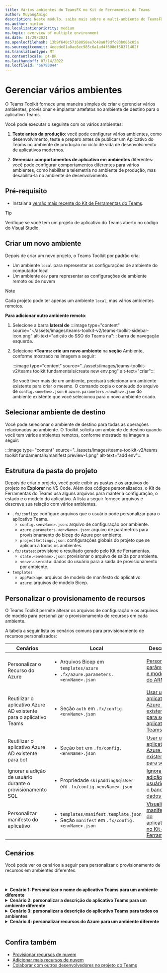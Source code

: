 ```yaml
---
title: Vários ambientes do TeamsFX no Kit de Ferramentas do Teams
author: MuyangAmigo
description: Neste módulo, saiba mais sobre o multi-ambiente do TeamsFX, como criar um novo ambiente, selecionar o ambiente de destino e muito mais
ms.author: nintan
ms.localizationpriority: medium
ms.topic: overview of multiple environment
ms.date: 11/29/2021
ms.openlocfilehash: 13b9f640c57168858ee7c48a8f9dfc83b005c05a
ms.sourcegitcommit: 4eeede81a0ae8ec985c6a1ad4f608df58371402f
ms.translationtype: MT
ms.contentlocale: pt-BR
ms.lasthandoff: 07/14/2022
ms.locfileid: "66793044"
---
```

# <a name="manage-multiple-environments"></a>Gerenciar vários ambientes

 O Teams Toolkit fornece uma maneira simples de criar e gerenciar vários ambientes, provisionar e implantar artefatos no ambiente de destino para o aplicativo Teams.

 Você pode executar o seguinte com os vários ambientes:

1. **Teste antes da produção**: você pode configurar vários ambientes, como desenvolvimento, teste e preparo antes de publicar um Aplicativo do Teams no ambiente de produção no ciclo de vida de desenvolvimento de aplicativos modernos.

2. **Gerenciar comportamentos de aplicativo em ambientes** diferentes: você pode configurar comportamentos diferentes para vários ambientes, como habilitar a telemetria no ambiente de produção, mas desabilitá-la no ambiente de desenvolvimento.

## <a name="prerequisite"></a>Pré-requisito

* Instalar a [versão mais recente do Kit de Ferramentas do Teams](https://marketplace.visualstudio.com/items?itemName=TeamsDevApp.ms-teams-vscode-extension).

> [!TIP]
> Verifique se você tem um projeto de aplicativo do Teams aberto no código do Visual Studio.

## <a name="create-a-new-environment"></a>Criar um novo ambiente

Depois de criar um novo projeto, o Teams Toolkit por padrão cria:

* Um ambiente `local` para representar as configurações de ambiente do computador local
* Um ambiente `dev` para representar as configurações de ambiente remoto ou de nuvem

> [!NOTE]
> Cada projeto pode ter apenas um ambiente `local`, mas vários ambientes remotos.

**Para adicionar outro ambiente remoto**:

1. Selecione a barra **lateral de** :::image type="content" source="~/assets/images/teams-toolkit-v2/teams-toolkit-sidebar-icon.png" alt-text="adição do SSO do Teams na"::: barra de navegação esquerda.
2. Selecione **+Teams: crie um novo ambiente** na **seção** Ambiente, conforme mostrado na imagem a seguir:

   :::image type="content" source="../assets/images/teams-toolkit-v2/teams toolkit fundamentals/create new env.png" alt-text="criar":::

   Se você tiver mais de um ambiente, precisará selecionar um ambiente existente para criar o mesmo. O comando copia o conteúdo do arquivo de `config.<newEnv>.json` e `azure.parameters.<newEnv>.json` do ambiente existente que você selecionou para o novo ambiente criado.

## <a name="select-target-environment"></a>Selecionar ambiente de destino

Você pode selecionar o ambiente de destino para todas as operações relacionadas ao ambiente. O Toolkit solicita um ambiente de destino quando você tem vários ambientes remotos, conforme mostrado na imagem a seguir:

:::image type="content" source="../assets/images/teams-toolkit-v2/teams toolkit fundamentals/manifest preview-1.png" alt-text="add env":::

## <a name="project-folder-structure"></a>Estrutura da pasta do projeto

Depois de criar o projeto, você pode exibir as pastas e os arquivos do projeto no **Explorer** no VS Code. Além dos códigos personalizados, o Kit de Ferramentas do Teams usa alguns arquivos para manter a configuração, o estado e o modelo do aplicativo. A lista a seguir fornece arquivos e descreve sua relação com vários ambientes.

* `.fx/configs`: configure arquivos que o usuário pode personalizar para o aplicativo Teams.
  * `config.<envName>.json`: arquivo de configuração por ambiente.
  * `azure.parameters.<envName>.json`: arquivo de parâmetros para provisionamento do bicep do Azure por ambiente.
  * `projectSettings.json`: configurações globais do projeto que se aplicam a todos os ambientes.
* `.fx/states`: provisione o resultado gerado pelo Kit de Ferramentas.
  * `state.<envName>.json`: provisionar o arquivo de saída por ambiente.
  * `<env>.userdata`: dados do usuário para a saída de provisionamento por ambiente.
* `templates`
  * `appPackage`: arquivos de modelo de manifesto do aplicativo.
  * `azure`: arquivos de modelo Bicep.

## <a name="customize-resource-provision"></a>Personalizar o provisionamento de recursos

O Teams Toolkit permite alterar os arquivos de configuração e os arquivos de modelo para personalizar o provisionamento de recursos em cada ambiente.

A tabela a seguir lista os cenários comuns para provisionamento de recursos personalizados:

| Cenários | Local| Descrição |
| --- | --- | --- |
| Personalizar o Recurso do Azure | <ul> <li>Arquivos Bicep em `templates/azure`</li> <li>`.fx/azure.parameters.<envName>.json`</li></ul> | [Personalizar parâmetros e modelos do ARM](provision.md#customize-arm-template-files) |
| Reutilizar o aplicativo Azure AD existente para o aplicativo Teams | <ul> <li>Seção `auth` em `.fx/config.<envName>.json`</li> </ul> |  [Usar um aplicativo Azure AD existente para seu aplicativo Teams](provision.md#use-an-existing-azure-ad-app-for-your-teams-app) |
| Reutilizar o aplicativo Azure AD existente para bot | <ul> <li>Seção `bot` em `.fx/config.<envName>.json`</li> </ul> | [Usar um aplicativo Azure AD existente para seu bot](provision.md#use-an-existing-azure-ad-app-for-your-bot) |
| Ignorar a adição de usuário durante o provisionamento SQL | <ul> <li>Propriedade `skipAddingSqlUser` em `.fx/config.<envName>.json`</li> </ul> | [Ignorar a adição de usuário para o banco de dados SQL](provision.md#skip-adding-user-for-sql-database) |
| Personalizar manifesto do aplicativo | <ul> <li>`templates/manifest.template.json`</li> <li>Seção `manifest` em `.fx/config.<envName>.json`</li>  </ul> | [Visualizar manifesto do aplicativo no Kit de Ferramentas](TeamsFx-preview-and-customize-app-manifest.md)|

## <a name="scenarios"></a>Cenários

Você pode ver os cenários a seguir para personalizar o provisionamento de recursos em ambientes diferentes.
<br>

<br><details>
<summary><b>Cenário 1: Personalizar o nome do aplicativo Teams para um ambiente diferente </b></summary>

Você pode definir o nome do aplicativo Teams para `myapp(dev)` o ambiente padrão `dev` e para `myapp(staging)` o ambiente de preparo `staging`.

Siga as etapas para personalização:

1. Abra o arquivo de configuração `.fx/configs/config.dev.json`.
2. Atualize a propriedade do *> appName > abreviada* como `myapp(dev)`.

  As atualizações para `.fx/configs/config.dev.json` são as seguintes:

  ```json
  {
      "$schema": "https://aka.ms/teamsfx-env-config-schema",
      "description": "You can customize the TeamsFx config for different environments.   Visit https://aka.ms/teamsfx-env-config to learn more about this.",
      "manifest": {
          "appName": {
              "short": "myapp(dev)"
              ...
          }
      }
      ...
  }
  ```

3. Crie um novo ambiente e nomeie-o `staging` se ele não existir.
4. Abra o arquivo de configuração `.fx/configs/config.staging.json`.
5. Atualize a mesma propriedade `myapp(staging)`.
6. Execute o comando de provisão nos ambientes `dev` e `staging` para atualizar o nome do aplicativo em ambientes remotos. Para executar o comando provisionar com o Kit de Ferramentas do Teams, consulte [provisionar](provision.md#provision-using-teams-toolkit).

</details>

<details>
<summary><b>Cenário 2: personalizar a descrição do aplicativo Teams para um ambiente diferente</b></summary>

Você pode definir uma descrição diferente do aplicativo Teams para os diferentes ambientes:

* Para o ambiente padrão `dev`, a descrição é `my app description for dev`.
* Para o ambiente de preparo `staging`, a descrição é `my app description for staging`.

Siga as etapas para personalização:

1. Abra o arquivo de configuração `.fx/configs/config.dev.json`.
2. Adicione uma nova propriedade do *manifesto > descrição > abreviada* com valor `my app description for dev`.

  As atualizações para `.fx/configs/config.dev.json` são as seguintes:

  ```json
  {
      "$schema": "https://aka.ms/teamsfx-env-config-schema",
      "description": "You can customize the TeamsFx config for different environments.   Visit https://aka.ms/teamsfx-env-config to learn more about this.",
      "manifest": {
          ...
          "description": {
              "short": "`my app description for dev"
              ...
          }
      }
      ...
  }
  ```

3. Crie um novo ambiente e nomeie-o `staging` se ele não existir.
4. Abra o arquivo de configuração `.fx/configs/config.staging.json`.
5. Adicione a mesma propriedade a `my app description for staging`.
6. Abra o modelo de manifesto do aplicativo Teams `templates/appPackage/manifest.template.json`.
7. Atualize a propriedade para `description > short` usar a **variável definida** em arquivos de configuração com sintaxe de bigode `{{config.manifest.description.short}}`.
  
  As atualizações para `manifest.template.json` são as seguintes:

  ```json
  {
    "$schema": "https://developer.microsoft.com/en-us/json-schemas/teams/v1.11/MicrosoftTeams.schema.json",
    "manifestVersion": "1.11",
    "version": "1.0.0",
    ...
    "description": {
      "short": "{{config.manifest.description.short}}", 
      ...
    },
    ...
  }
  ```

8. Execute o comando de provisão nos ambientes `dev` e `staging` para atualizar o nome do aplicativo em ambientes remotos.

</details>

<details>
<summary><b>Cenário 3: personalizar a descrição do aplicativo Teams para todos os ambientes</b></summary>

Você pode definir a descrição do aplicativo Teams para `my app description` todos os ambientes.

Como o modelo de manifesto do aplicativo Teams é compartilhado em todos os ambientes, podemos atualizar o valor de descrição nele para nosso destino:

1. Abra o modelo de manifesto do aplicativo Teams `templates/appPackage/manifest.template.json`.
2. Atualize a propriedade `description > short` com **cadeia de caracteres embutida em código**`my app description`.
  
  As atualizações para `manifest.template.json` são as seguintes:

  ```json
  {
    "$schema": "https://developer.microsoft.com/en-us/json-schemas/teams/v1.11/MicrosoftTeams.schema.json",
    "manifestVersion": "1.11",
    "version": "1.0.0",
    ...
    "description": {
      "short": "my app description",
      ...
    },
    ...
  }

  ```

3. Execute o comando de provisão em **todos** os ambientes para atualizar o nome do aplicativo em ambientes remotos.

</details>

<details>
<br><summary><b>Cenário 4: personalizar recursos do Azure para um ambiente diferente</b></summary>
Você pode personalizar os recursos do Azure para cada ambiente, por exemplo, editar o ambiente correspondente a fx/configs/azure.parameters. Arquivo {env}.json para especificar o nome da Função do Azure.

Para obter mais informações sobre arquivos de parâmetro e modelo Bicep, consulte [provisionar recursos de nuvem](provision.md)
</details>
</br>

## <a name="see-also"></a>Confira também

* [Provisionar recursos de nuvem](provision.md)
* [Adicionar mais recursos de nuvem](add-resource.md)
* [Colaborar com outros desenvolvedores no projeto do Teams](TeamsFx-collaboration.md)
